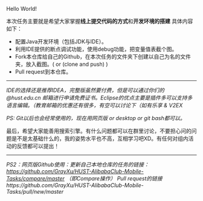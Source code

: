 Hello World!

本次任务主要就是希望大家掌握**线上提交代码的方式**和**开发环境的搭建**
具体内容如下：

- 配置Java开发环境（包括JDK与IDE）。
- 利用IDE提供的断点调试功能，使用debug功能，把变量值表截个图。
- Fork本仓库给自己的Github，在本次任务的文件夹下创建以自己为名的文件夹，放入截图。( or (clone and push) )
- Pull request到本仓库。

--------

*IDE的选择还是推荐IDEA，完整版虽然要付费，但是可以通过你们的 @hust.edu.cn 邮箱进行申请免费证书。Eclipse的优点主要是插件多可以支持多语言编辑。（教育邮箱的优惠还有很多，有空可以讨论下（如有乐享 & V2EX*

*PS: Git以后也会经常使用的，现在用网页版 or desktop or git bash都可以。*

最后，希望大家能善用搜索引擎。有什么问题都可以在群里讨论，不要担心问的问题是不是太基础什么的，我的姿势水平也不高，互相学习吧XD。有任何对组内活动的反馈都可以提出！

-------

*PS2：网页版Github使用：更新自己本地仓库的任务的链接：https://github.com/GrayXu/HUST-AlibabaClub-Mobile-Tasks/compare/master （即Compare操作）*
*Pull request的链接https://github.com/GrayXu/HUST-AlibabaClub-Mobile-Tasks/pull/new/master*
